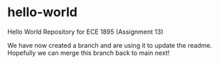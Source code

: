 # hello-world
Hello World Repository for ECE 1895 (Assignment 13)

We have now created a branch and are using it to update the readme. Hopefully we can merge this branch back to main next!

